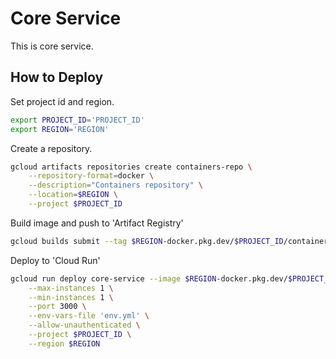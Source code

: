 # Core Service

This is core service.

## How to Deploy

Set project id and region.

``` bash
export PROJECT_ID='PROJECT_ID'
export REGION='REGION'
```

Create a repository.

```bash
gcloud artifacts repositories create containers-repo \
    --repository-format=docker \
    --description="Containers repository" \
    --location=$REGION \
    --project $PROJECT_ID
```

Build image and push to 'Artifact Registry'

```bash
gcloud builds submit --tag $REGION-docker.pkg.dev/$PROJECT_ID/containers-repo/capstone/core:'version' --project $PROJECT_ID
```

Deploy to 'Cloud Run'

```bash
gcloud run deploy core-service --image $REGION-docker.pkg.dev/$PROJECT_ID/containers-repo/capstone/core:'version' \
    --max-instances 1 \
    --min-instances 1 \
    --port 3000 \
    --env-vars-file 'env.yml' \
    --allow-unauthenticated \
    --project $PROJECT_ID \
    --region $REGION
```
